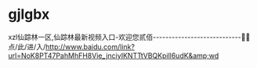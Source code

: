 # gjlgbx
xzl仙踪林一区,仙踪林最新视频入口-欢迎您贰佰----------------------------🎴🎴点/此/进/入/http://www.baidu.com/link?url=NoK8PT47PahMhFH8Vie_jnciyIKNTTtVBQKpill6udK&amp;wd
